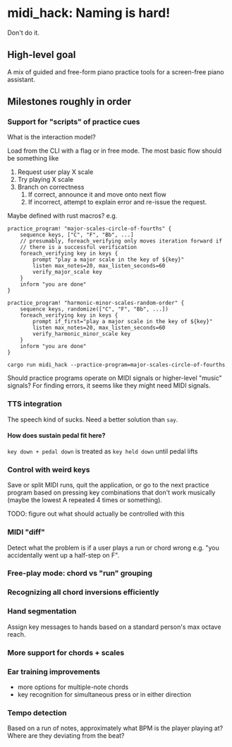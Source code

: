 # midi_hack: Naming is hard!

Don't do it.

## High-level goal

A mix of guided and free-form piano practice tools for a screen-free piano assistant.

## Milestones roughly in order

### Support for "scripts" of practice cues
What is the interaction model? 

Load from the CLI with a flag or in free mode. The most basic flow should be something like

1. Request user play X scale
1. Try playing X scale
1. Branch on correctness
    1. If correct, announce it and move onto next flow
    1. If incorrect, attempt to explain error and re-issue the request.

Maybe defined with rust macros? e.g.

```
practice_program! "major-scales-circle-of-fourths" {
    sequence keys, ["C", "F", "Bb", ...]
    // presumably, foreach_verifying only moves iteration forward if
    // there is a successful verification
    foreach_verifying key in keys { 
        prompt "play a major scale in the key of ${key}"
        listen max_notes=20, max_listen_seconds=60
        verify_major_scale key
    }
    inform "you are done"
}

practice_program! "harmonic-minor-scales-random-order" {
    sequence keys, randomize(["C", "F", "Bb", ...])
    foreach_verifying key in keys { 
        prompt if_first="play a major scale in the key of ${key}"
        listen max_notes=20, max_listen_seconds=60
        verify_harmonic_minor_scale key
    }
    inform "you are done"
}
```

`cargo run midi_hack --practice-program=major-scales-circle-of-fourths`

Should practice programs operate on MIDI signals or higher-level "music" signals?
For finding errors, it seems like they might need MIDI signals.

### TTS integration

The speech kind of sucks. Need a better solution than `say`.

#### How does sustain pedal fit here?
`key down + pedal down` is treated as `key held down` until pedal lifts

### Control with weird keys

Save or split MIDI runs, quit the application, or go to the next practice program
based on pressing key combinations that don't work musically (maybe the lowest A
repeated 4 times or something).

TODO: figure out what should actually be controlled with this

### MIDI "diff"
Detect what the problem is if a user plays a run or chord wrong e.g. "you accidentally
went up a half-step on F".

### Free-play mode: chord vs "run" grouping

### Recognizing all chord inversions efficiently

### Hand segmentation
Assign key messages to hands based on a standard person's max octave reach.

### More support for chords + scales

### Ear training improvements

- more options for multiple-note chords
- key recognition for simultaneous press or in either direction

### Tempo detection
Based on a run of notes, approximately what BPM is the player playing at? Where
are they deviating from the beat?
